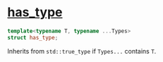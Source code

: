 # [has_type](has_type.hpp)

```cpp
template<typename T, typename ...Types>
struct has_type;
```

Inherits from `std::true_type` if `Types...` contains `T`.